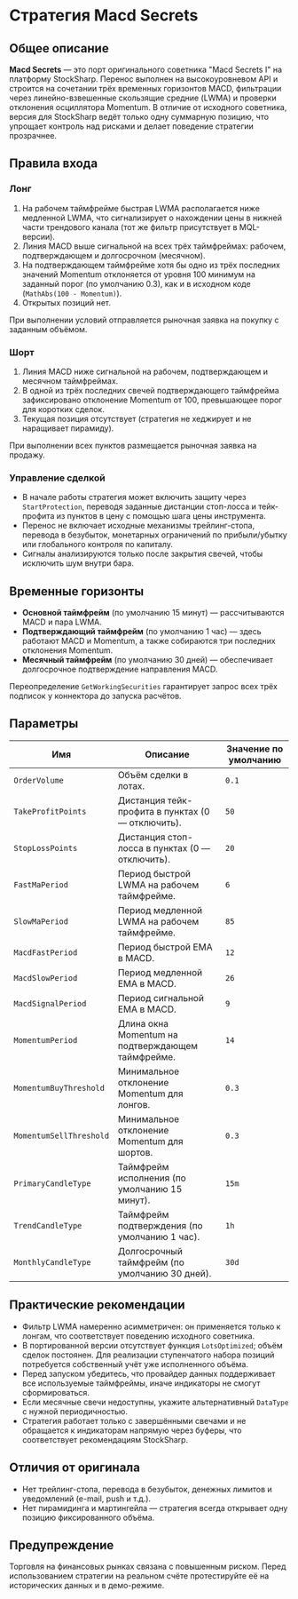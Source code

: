 # Стратегия Macd Secrets

## Общее описание
**Macd Secrets** — это порт оригинального советника "Macd Secrets I" на платформу StockSharp. Перенос выполнен на высокоуровневом API и строится на сочетании трёх временных горизонтов MACD, фильтрации через линейно-взвешенные скользящие средние (LWMA) и проверки отклонения осциллятора Momentum. В отличие от исходного советника, версия для StockSharp ведёт только одну суммарную позицию, что упрощает контроль над рисками и делает поведение стратегии прозрачнее.

## Правила входа
### Лонг
1. На рабочем таймфрейме быстрая LWMA располагается ниже медленной LWMA, что сигнализирует о нахождении цены в нижней части трендового канала (тот же фильтр присутствует в MQL-версии).
2. Линия MACD выше сигнальной на всех трёх таймфреймах: рабочем, подтверждающем и долгосрочном (месячном).
3. На подтверждающем таймфрейме хотя бы одно из трёх последних значений Momentum отклоняется от уровня 100 минимум на заданный порог (по умолчанию 0.3), как и в исходном коде (`MathAbs(100 - Momentum)`).
4. Открытых позиций нет.

При выполнении условий отправляется рыночная заявка на покупку с заданным объёмом.

### Шорт
1. Линия MACD ниже сигнальной на рабочем, подтверждающем и месячном таймфреймах.
2. В одной из трёх последних свечей подтверждающего таймфрейма зафиксировано отклонение Momentum от 100, превышающее порог для коротких сделок.
3. Текущая позиция отсутствует (стратегия не хеджирует и не наращивает пирамиду).

При выполнении всех пунктов размещается рыночная заявка на продажу.

### Управление сделкой
- В начале работы стратегия может включить защиту через `StartProtection`, переводя заданные дистанции стоп-лосса и тейк-профита из пунктов в цену с помощью шага цены инструмента.
- Перенос не включает исходные механизмы трейлинг-стопа, перевода в безубыток, монетарных ограничений по прибыли/убытку или глобального контроля по капиталу.
- Сигналы анализируются только после закрытия свечей, чтобы исключить шум внутри бара.

## Временные горизонты
- **Основной таймфрейм** (по умолчанию 15 минут) — рассчитываются MACD и пара LWMA.
- **Подтверждающий таймфрейм** (по умолчанию 1 час) — здесь работают MACD и Momentum, а также собираются три последних отклонения Momentum.
- **Месячный таймфрейм** (по умолчанию 30 дней) — обеспечивает долгосрочное подтверждение направления MACD.

Переопределение `GetWorkingSecurities` гарантирует запрос всех трёх подписок у коннектора до запуска расчётов.

## Параметры
| Имя | Описание | Значение по умолчанию |
| --- | -------- | --------------------- |
| `OrderVolume` | Объём сделки в лотах. | `0.1` |
| `TakeProfitPoints` | Дистанция тейк-профита в пунктах (0 — отключить). | `50` |
| `StopLossPoints` | Дистанция стоп-лосса в пунктах (0 — отключить). | `20` |
| `FastMaPeriod` | Период быстрой LWMA на рабочем таймфрейме. | `6` |
| `SlowMaPeriod` | Период медленной LWMA на рабочем таймфрейме. | `85` |
| `MacdFastPeriod` | Период быстрой EMA в MACD. | `12` |
| `MacdSlowPeriod` | Период медленной EMA в MACD. | `26` |
| `MacdSignalPeriod` | Период сигнальной EMA в MACD. | `9` |
| `MomentumPeriod` | Длина окна Momentum на подтверждающем таймфрейме. | `14` |
| `MomentumBuyThreshold` | Минимальное отклонение Momentum для лонгов. | `0.3` |
| `MomentumSellThreshold` | Минимальное отклонение Momentum для шортов. | `0.3` |
| `PrimaryCandleType` | Таймфрейм исполнения (по умолчанию 15 минут). | `15m` |
| `TrendCandleType` | Таймфрейм подтверждения (по умолчанию 1 час). | `1h` |
| `MonthlyCandleType` | Долгосрочный таймфрейм (по умолчанию 30 дней). | `30d` |

## Практические рекомендации
- Фильтр LWMA намеренно асимметричен: он применяется только к лонгам, что соответствует поведению исходного советника.
- В портированной версии отсутствует функция `LotsOptimized`; объём сделок постоянен. Для реализации ступенчатого набора позиций потребуется собственный учёт уже исполненного объёма.
- Перед запуском убедитесь, что провайдер данных поддерживает все используемые таймфреймы, иначе индикаторы не смогут сформироваться.
- Если месячные свечи недоступны, укажите альтернативный `DataType` с нужной периодичностью.
- Стратегия работает только с завершёнными свечами и не обращается к индикаторам напрямую через буферы, что соответствует рекомендациям StockSharp.

## Отличия от оригинала
- Нет трейлинг-стопа, перевода в безубыток, денежных лимитов и уведомлений (e-mail, push и т.д.).
- Нет пирамидинга и мартингейла — стратегия всегда открывает одну позицию фиксированного объёма.

## Предупреждение
Торговля на финансовых рынках связана с повышенным риском. Перед использованием стратегии на реальном счёте протестируйте её на исторических данных и в демо-режиме.
